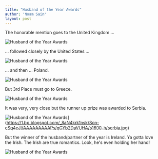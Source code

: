 ```yaml
---
title: "Husband of the Year Awards"
author: 'Noam Sain'
layout: post
---
```


The honorable mention goes to the United Kingdom …

![Husband of the Year Awards](https://1.bp.blogspot.com/_8aN4krk1nsk/Son-Z1RiA2I/AAAAAAAAAPM/Sr77eHs7R2I/s1600/uk.jpg "Husband of the Year Awards")

… followed closely by the United States …

![Husband of the Year Awards](https://4.bp.blogspot.com/_8aN4krk1nsk/Son-ap3CFtI/AAAAAAAAAPU/FMAbW4MimsU/s1600/us.jpg "Husband of the Year Awards")

… and then … Poland.

![Husband of the Year Awards](https://1.bp.blogspot.com/_8aN4krk1nsk/Son-bFaZo9I/AAAAAAAAAPc/9AlNbMo4q6E/s1600/poland.jpg "Husband of the Year Awards")

But 3rd Place must go to Greece.

![Husband of the Year Awards](https://3.bp.blogspot.com/_8aN4krk1nsk/Son-bxmE-DI/AAAAAAAAAPk/BYxrhJYNUjM/s1600/greece.jpg "Husband of the Year Awards")

It was very, very close but the runner up prize was awarded to Serbia.

![Husband of the Year Awards](https://1.bp.blogspot.com/_8aN4krk1nsk/Son-cSq4eJI/AAAAAAAAAPs/qGYb2DaVUHA/s1600/serbia.jpg)](https://1.bp.blogspot.com/_8aN4krk1nsk/Son-cSq4eJI/AAAAAAAAAPs/qGYb2DaVUHA/s1600-h/serbia.jpg)

But the winner of the husband/partner of the year is Ireland. Ya gotta love the Irish. The Irish are true romantics. Look, he's even holding her hand!

![Husband of the Year Awards](https://2.bp.blogspot.com/_8aN4krk1nsk/Son-iUBV5nI/AAAAAAAAAP0/8FDHxQQLOFg/s1600/ireland.jpg "Husband of the Year Awards")
